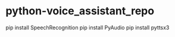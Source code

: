 # python-voice_assistant_repo

pip install SpeechRecognition
pip install PyAudio 
pip install pyttsx3
